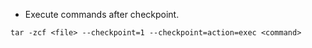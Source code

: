 - Execute commands after checkpoint.

`tar -zcf <file> --checkpoint=1 --checkpoint=action=exec <command>`

